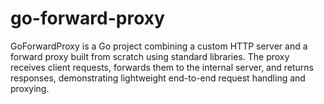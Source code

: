 # go-forward-proxy
GoForwardProxy is a Go project combining a custom HTTP server and a forward proxy built from scratch using standard libraries. The proxy receives client requests, forwards them to the internal server, and returns responses, demonstrating lightweight end-to-end request handling and proxying.
